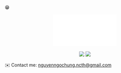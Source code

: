 
😁
<div align="center">
    <img src="myStyle.svg" width="200" height="100" alt="css-in-readme">
    <p align="center">
        <img src="https://github-readme-stats.vercel.app/api?username=HungNguyen81&show_icons=true"/>
        <img src="https://github-readme-stats.vercel.app/api/top-langs/?username=HungNguyen81&layout=compact"/>
    </p>
</div>

✉️ Contact me: nguyenngochung.ncth@gmail.com
<!--
**HungNguyen81/HungNguyen81** is a ✨ _special_ ✨ repository because its `README.md` (this file) appears on your GitHub profile.

Here are some ideas to get you started:

- 🔭 I’m currently working on ...
- 🌱 I’m currently learning ...
- 👯 I’m looking to collaborate on ...
- 🤔 I’m looking for help with ...
- 💬 Ask me about ...
- 📫 How to reach me: ...
- 😄 Pronouns: ...
- ⚡ Fun fact: ...
-->
